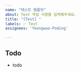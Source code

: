 ```yaml
---
name: "테스트 템플릿"
about: Test 작업 사항을 입력해주세요.
title: "[Test] "
labels: ✅ Test
assignees: 'Yeongwoo-Poding'

---
```


## Todo
- todo

